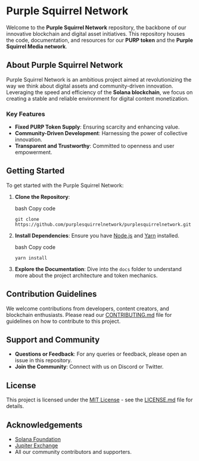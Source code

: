 Purple Squirrel Network
=======================

Welcome to the **Purple Squirrel Network** repository, the backbone of our innovative blockchain and digital asset initiatives. This repository houses the code, documentation, and resources for our **PURP token** and the **Purple Squirrel Media network**.

About Purple Squirrel Network
-----------------------------

Purple Squirrel Network is an ambitious project aimed at revolutionizing the way we think about digital assets and community-driven innovation. Leveraging the speed and efficiency of the **Solana blockchain**, we focus on creating a stable and reliable environment for digital content monetization.

### Key Features

*   **Fixed PURP Token Supply**: Ensuring scarcity and enhancing value.
*   **Community-Driven Development**: Harnessing the power of collective innovation.
*   **Transparent and Trustworthy**: Committed to openness and user empowerment.

Getting Started
---------------

To get started with the Purple Squirrel Network:

1.  **Clone the Repository**:
    
    bash
    Copy code
    
    `git clone https://github.com/purplesquirrelnetwork/purplesquirrelnetwork.git`
    
3.  **Install Dependencies**: Ensure you have [Node.js](https://nodejs.org/) and [Yarn](https://yarnpkg.com/) installed.
    
    bash
    Copy code
    
    `yarn install`
    
5.  **Explore the Documentation**: Dive into the `docs` folder to understand more about the project architecture and token mechanics.
    

Contribution Guidelines
-----------------------

We welcome contributions from developers, content creators, and blockchain enthusiasts. Please read our [CONTRIBUTING.md](CONTRIBUTING.md) file for guidelines on how to contribute to this project.

Support and Community
---------------------

*   **Questions or Feedback**: For any queries or feedback, please open an issue in this repository.
*   **Join the Community**: Connect with us on Discord or Twitter.

License
-------

This project is licensed under the [MIT License](LICENSE) - see the [LICENSE.md](LICENSE.md) file for details.

Acknowledgements
----------------

*   [Solana Foundation](https://solana.com/)
*   [Jupiter Exchange](https://jupiter.exchange/)
*   All our community contributors and supporters.

